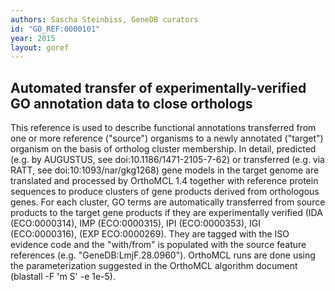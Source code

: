 ```yaml
---
authors: Sascha Steinbiss, GeneDB curators
id: "GO_REF:0000101"
year: 2015
layout: goref
---
```


## Automated transfer of experimentally-verified GO annotation data to close orthologs

This reference is used to describe functional annotations transferred from one or more reference ("source") organisms to a newly annotated ("target") organism on the basis of ortholog cluster membership. In detail, predicted (e.g. by AUGUSTUS, see doi:10.1186/1471-2105-7-62) or transferred (e.g. via RATT, see doi:10:1093/nar/gkg1268) gene models in the target genome are translated and processed by OrthoMCL 1.4 together with reference protein sequences to produce clusters of gene products derived from orthologous genes. For each cluster, GO terms are automatically transferred from source products to the target gene products if they are experimentally verified (IDA (ECO:0000314), IMP (ECO:0000315), IPI (ECO:0000353), IGI (ECO:0000316), (EXP ECO:0000269). They are tagged with the ISO evidence code and the "with/from" is populated with the source feature references (e.g. "GeneDB:LmjF.28.0960"). OrthoMCL runs are done using the parameterization suggested in the OrthoMCL algorithm document (blastall -F 'm S' -e 1e-5).
